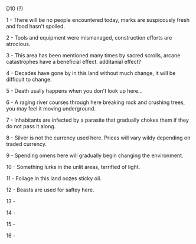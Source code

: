 D10 (?)

1 - There will be no people encountered today, marks are suspicously fresh and food hasn't spoiled.

2 - Tools and equipment were mismanaged, construction efforts are atrocious.

3 - This area has been mentioned many times by sacred scrolls, arcane catastrophes have a beneficial effect. additanial effect?

4 - Decades have gone by in this land without much change, it will be difficult to change.

5 - Death usally happens when you don't look up here... 

6 - A raging river courses through here breaking rock and crushing trees, you may feel it moving underground.

7 - Inhabitants are infected by a parasite that gradually chokes them if they do not pass it along.

8 - Silver is not the currency used here. Prices will vary wildy depending on traded currency. 

9 - Spending omens here will gradually begin changing the environment.

10 - Something lurks in the unlit areas, terrified of light. 

11 - Foliage in this land oozes sticky oil.

12 - Beasts are used for saftey here.

13 -

14 -

15 -

16 -

